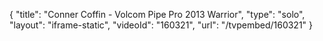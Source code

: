 {
    "title": "Conner Coffin - Volcom Pipe Pro 2013 Warrior",
    "type": "solo",
    "layout": "iframe-static",
    "videoId": "160321",
    "url": "\/tvpembed\/160321"
}